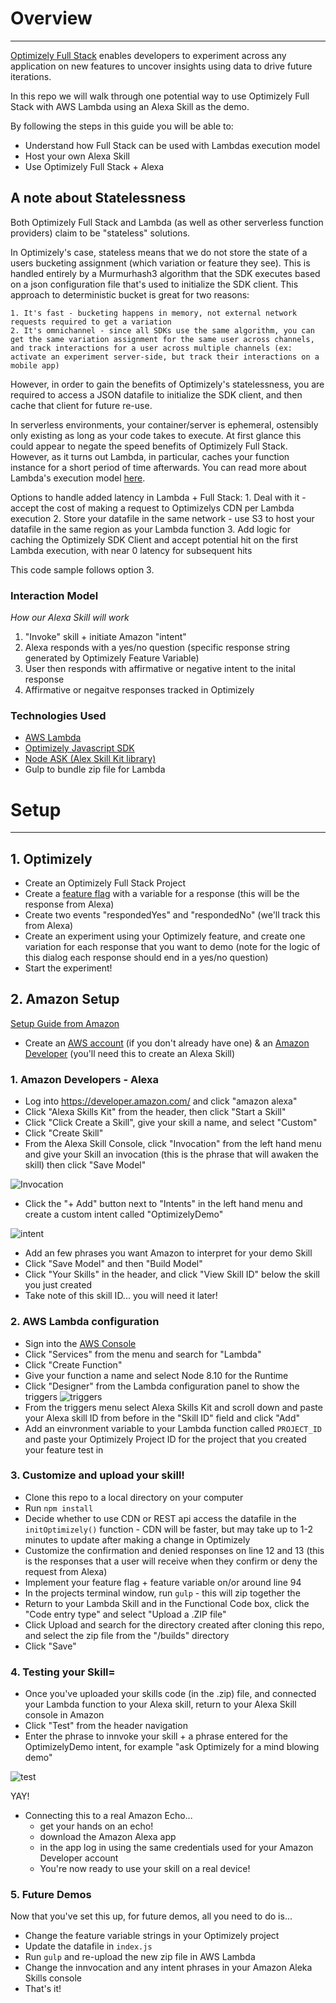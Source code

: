 # Overview
---
[Optimizely Full Stack](https://www.optimizely.com/products/full-stack/) enables developers to experiment across any application on new features to uncover insights using data to drive future iterations.

In this repo we will walk through one potential way to use Optimizely Full Stack with AWS Lambda using an Alexa Skill as the demo.

By following the steps in this guide you will be able to:
- Understand how Full Stack can be used with Lambdas execution model
- Host your own Alexa Skill
- Use Optimizely Full Stack + Alexa

## A note about Statelessness
Both Optimizely Full Stack and Lambda (as well as other serverless function providers) claim to be "stateless" solutions. 

In Optimizely's case, stateless means that we do not store the state of a users bucketing assignment (which variation or feature they see). This is handled entirely by a Murmurhash3 algorithm that the SDK executes based on a json configuration file that's used to initialize the SDK client. This approach to deterministic bucket is great for two reasons:

	1. It's fast - bucketing happens in memory, not external network requests required to get a variation
	2. It's omnichannel - since all SDKs use the same algorithm, you can get the same variation assignment for the same user across channels, and track interactions for a user across multiple channels (ex: activate an experiment server-side, but track their interactions on a mobile app)
	
However, in order to gain the benefits of Optimizely's statelessness, you are required to access a JSON datafile to initialize the SDK client, and then cache that client for future re-use.

In serverless environments, your container/server is ephemeral, ostensibly only existing as long as your code takes to execute. At first glance this could appear to negate the speed benefits of Optimizely Full Stack. However, as it turns out Lambda, in particular, caches your function instance for a short period of time afterwards. You can read more about Lambda's execution model [here](https://docs.aws.amazon.com/lambda/latest/dg/running-lambda-code.html).

Options to handle added latency in Lambda + Full Stack:
	1. Deal with it - accept the cost of making a request to Optimizelys CDN per Lambda execution
	2. Store your datafile in the same network - use S3 to host your datafile in the same region as your Lambda function
	3. Add logic for caching the Optimizely SDK Client and accept potential hit on the first Lambda execution, with near 0 latency for subsequent hits
	
This code sample follows option 3.

### Interaction Model
*How our Alexa Skill will work*

1. "Invoke" skill  + initiate Amazon "intent"
2. Alexa responds with a yes/no question (specific response string generated by Optimizely Feature Variable)
3. User then responds with affirmative or negative intent to the inital response
4. Affirmative or negaitve responses tracked in Optimizely

### Technologies Used

- [AWS Lambda](https://docs.aws.amazon.com/lambda/latest/dg/getting-started.html)
- [Optimizely Javascript SDK](https://github.com/optimizely/javascript-sdk)
- [Node ASK (Alex Skill Kit library)](https://github.com/alexa/alexa-skills-kit-sdk-for-nodejs)
- Gulp to bundle zip file for Lambda

# Setup
---
## 1. Optimizely
- Create an Optimizely Full Stack Project
- Create a [feature flag](https://help.optimizely.com/Set_Up_Optimizely/Develop_a_product_or_feature_with_Feature_Management) with a variable for a response (this will be the response from Alexa)
- Create two events "respondedYes" and "respondedNo" (we'll track this from Alexa)
- Create an experiment using your Optimizely feature, and create one variation for each response that you want to demo (note for the logic of this dialog each response should end in a yes/no question)
- Start the experiment!

## 2. Amazon Setup

[Setup Guide from Amazon](https://developer.amazon.com/docs/custom-skills/host-a-custom-skill-as-an-aws-lambda-function.html)

- Create an [AWS account](https://aws.amazon.com/) (if you don't already have one) & an [Amazon Developer](https://www.amazon.com/ap/register?clientContext=134-7160800-6833942&openid.identity=http%3A%2F%2Fspecs.openid.net%2Fauth%2F2.0%2Fidentifier_select&siteState=clientContext%3D147-1596174-2894532%2CsourceUrl%3Dhttps%253A%252F%252Fdeveloper.amazon.com%252Falexa%252Fconsole%252Fask%2Csignature%3Dnull&marketPlaceId=ATVPDKIKX0DER&language=en_US&pageId=amzn_developer_portal&openid.return_to=https%3A%2F%2Fdeveloper.amazon.com%2Falexa%2Fconsole%2Fask&prevRID=6VH2058CV2GEPNAPJAMD&openid.assoc_handle=mas_dev_portal&openid.mode=checkid_setup&prepopulatedLoginId=&failedSignInCount=0&openid.claimed_id=http%3A%2F%2Fspecs.openid.net%2Fauth%2F2.0%2Fidentifier_select&openid.ns=http%3A%2F%2Fspecs.openid.net%2Fauth%2F2.0) (you'll need this to create an Alexa Skill)

### 1. Amazon Developers - Alexa

- Log into https://developer.amazon.com/ and click "amazon alexa"
- Click "Alexa Skills Kit" from the header, then click "Start a Skill"
- Click "Click Create a Skill", give your skill a name, and select "Custom"
- Click "Create Skill"
- From the Alexa Skill Console, click "Invocation" from the left hand menu and give your Skill an invocation (this is the phrase that will awaken the skill) then click "Save Model"

![Invocation](https://cdn.optimizely.com/img/8785893177/e2f9c4860f324b3caad8e608602dee64.png)

- Click the "+ Add" button next to "Intents" in the left hand menu and create a custom intent called "OptimizelyDemo"

![intent](https://cdn.optimizely.com/img/8785893177/cf6233e3d7a5480db956dc799f1c02a2.png)

- Add an few phrases you want Amazon to interpret for your demo Skill
- Click "Save Model" and then "Build Model"
- Click "Your Skills" in the header, and click "View Skill ID" below the skill you just created
- Take note of this skill ID... you will need it later!

### 2. AWS Lambda configuration

- Sign into the [AWS Console](https://aws.amazon.com/)
- Click "Services" from the menu and search for "Lambda"
- Click "Create Function"
- Give your function a name and select Node 8.10 for the Runtime
- Click "Designer" from the Lambda configuration panel to show the triggers 
![triggers](https://cdn.optimizely.com/img/8785893177/6f55bdb11855469685347fe16c6ed5a8.png) 
- From the triggers menu select Alexa Skills Kit and scroll down and paste your Alexa skill ID from before in the "Skill ID" field and click "Add"
- Add an einvronment variable to your Lambda function called `PROJECT_ID` and paste your Optimizely Project ID for the project that you created your feature test in

### 3. Customize and upload your skill!

- Clone this repo to a local directory on your computer
- Run ```npm install```
- Decide whether to use CDN or REST api access the datafile in the `initOptimizely()` function - CDN will be faster, but may take up to 1-2 minutes to update after making a change in Optimizely
- Customize the confirmation and denied responses on line 12 and 13 (this is the responses that a user will receive when they confirm or deny the request from Alexa)
- Implement your feature flag + feature variable on/or around line 94
- In the projects terminal window, run ```gulp``` - this will zip together the 
- Return to your Lambda Skill and in the Functional Code box, click the "Code entry type" and select "Upload a .ZIP file"
- Click Upload and search for the directory created after cloning this repo, and select the zip file from the "/builds" directory
- Click "Save"

### 4. Testing your Skill=
- Once you've uploaded your skills code (in the .zip) file, and connected your Lambda function to your Alexa skill, return to your Alexa Skill console in Amazon
- Click "Test" from the header navigation
- Enter the phrase to innvoke your skill + a phrase entered for the OptimizelyDemo intent, for example "ask Optimizely for a mind blowing demo"

![test](https://cdn.optimizely.com/img/8785893177/9fb12667205f4a38a45fc57d20a70862.png)

YAY!

- Connecting this to a real Amazon Echo...
	- get your hands on an echo!
	- download the Amazon Alexa app
	- in the app log in using the same credentials used for your Amazon Developer account
	- You're now ready to use your skill on a real device!

### 5. Future Demos

Now that you've set this up, for future demos, all you need to do is...

- Change the feature variable strings in your Optimizely project
- Update the datafile in ```index.js```
- Run ```gulp``` and re-upload the new zip file in AWS Lambda
- Change the innvocation and any intent phrases in your Amazon Aleka Skills console
- That's it!




